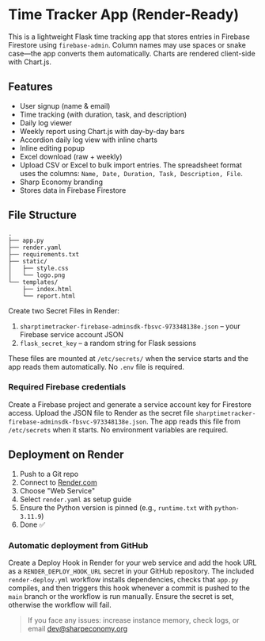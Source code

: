 # Time Tracker App (Render-Ready)

This is a lightweight Flask time tracking app that stores entries in
Firebase Firestore using `firebase-admin`. Column names may use spaces
or snake case—the app converts them automatically. Charts are rendered
client-side with Chart.js.

## Features
- User signup (name & email)
- Time tracking (with duration, task, and description)
- Daily log viewer
- Weekly report using Chart.js with day-by-day bars
- Accordion daily log view with inline charts
- Inline editing popup
- Excel download (raw + weekly)
- Upload CSV or Excel to bulk import entries. The spreadsheet format uses the columns:
  `Name, Date, Duration, Task, Description, File`.
- Sharp Economy branding
- Stores data in Firebase Firestore

## File Structure
```
.
├── app.py
├── render.yaml
├── requirements.txt
├── static/
│   ├── style.css
│   └── logo.png
└── templates/
    ├── index.html
    └── report.html
```

Create two Secret Files in Render:

1. `sharptimetracker-firebase-adminsdk-fbsvc-973348138e.json` – your Firebase service account JSON
2. `flask_secret_key` – a random string for Flask sessions

These files are mounted at `/etc/secrets/` when the service starts and the app reads them automatically. No `.env` file is required.

### Required Firebase credentials
Create a Firebase project and generate a service account key for Firestore access. Upload the JSON file to Render as the secret file `sharptimetracker-firebase-adminsdk-fbsvc-973348138e.json`. The app reads this file from `/etc/secrets` when it starts. No environment variables are required.

## Deployment on Render
1. Push to a Git repo
2. Connect to [Render.com](https://render.com/)
3. Choose "Web Service"
4. Select `render.yaml` as setup guide
5. Ensure the Python version is pinned (e.g., `runtime.txt` with `python-3.11.9`)
6. Done ✅

### Automatic deployment from GitHub
Create a Deploy Hook in Render for your web service and add the hook URL as a
`RENDER_DEPLOY_HOOK_URL` secret in your GitHub repository. The included
`render-deploy.yml` workflow installs dependencies, checks that `app.py`
compiles, and then triggers this hook whenever a commit is pushed to the
`main` branch or the workflow is run manually. Ensure the secret is set,
otherwise the workflow will fail.

> If you face any issues: increase instance memory, check logs, or email dev@sharpeconomy.org
